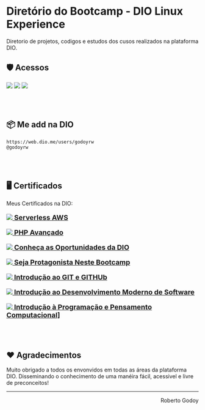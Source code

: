 # Diretório do Bootcamp - DIO Linux Experience
<p>Diretorio de projetos, codigos e estudos dos cusos realizados na plataforma DIO.</p>


## 🛡 Acessos
<a href="https://web.dio.me/home"><img src="https://img.shields.io/badge/acesse a dio-dio.me-blueviolet"></a>
<a href="[https://web.dio.me/home](https://www.linkedin.com/in/godoyrw/)"><img src="https://img.shields.io/badge/meu linkedin-dio.me-blue"></a>
<a href="[https://web.dio.me/home](https://github.com/godoyrw)"><img src="https://img.shields.io/badge/meu github-godoy-red"></a>


<br><br>
## 📦 Me add na DIO

```bash
https://web.dio.me/users/godoyrw
@godoyrw
```
<br><br>
## 🖥 Certificados

Meus Certificados na DIO:

<p style="font-size: 18px; font-weight: bold;">
    <a href="https://www.dio.me/certificate/B727925C/" title="Serverless AWS" target="_blank">
        <img src="https://godahtech.com.br/web-defaults/seals/certificado_24.png"> Serverless AWS</a>
    </a>
</p>

<p style="font-size: 18px; font-weight: bold;">
    <a href="https://www.dio.me/certificate/77FC4B64/" title="PHP Avançado" target="_blank">
        <img src="https://godahtech.com.br/web-defaults/seals/certificado_24.png"> PHP Avançado</a>
    </a>
</p>

<p style="font-size: 18px; font-weight: bold;">
    <a href="https://www.dio.me/certificate/DD0BF554/" title="Conheça as Oportunidades da DIO" target="_blank">
        <img src="https://godahtech.com.br/web-defaults/seals/certificado_24.png"> Conheça as Oportunidades da DIO</a>
    </a>
</p>

<p style="font-size: 18px; font-weight: bold;">
    <a href="https://www.dio.me/certificate/45DEDEC9/" title="Seja Protagonista Neste Bootcamp" target="_blank">
        <img src="https://godahtech.com.br/web-defaults/seals/certificado_24.png"> Seja Protagonista Neste Bootcamp</a>
    </a>
</p>

<p style="font-size: 18px; font-weight: bold;">
    <a href="https://www.dio.me/certificate/856C1CF2/" title="Introdução ao GIT e GITHUb" target="_blank">
        <img src="https://godahtech.com.br/web-defaults/seals/certificado_24.png"> Introdução ao GIT e GITHUb</a>
    </a>
</p>

<p style="font-size: 18px; font-weight: bold;">
    <a href="https://www.dio.me/certificate/198C58EA/" title="Introdução ao Desenvolvimento Moderno de Software" target="_blank">
        <img src="https://godahtech.com.br/web-defaults/seals/certificado_24.png"> Introdução ao Desenvolvimento Moderno de Software</a>
    </a>
</p>

<p style="font-size: 18px; font-weight: bold;">
    <a href="https://www.dio.me/certificate/D037CD7A/" title="Introdução à Programação e Pensamento Computacional]" target="_blank">
        <img src="https://godahtech.com.br/web-defaults/seals/certificado_24.png"> Introdução à Programação e Pensamento Computacional]</a>
    </a>
</p>

<br><br>

## ❤️ Agradecimentos 
Muito obrigado a todos os envonvidos em todas as áreas da plataforma DIO.
Disseminando o conhecimento de uma manéira fácil, acessivel e livre de preconceitos!

<hr/>
<p align='right'>Roberto Godoy</p>
